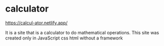 # calculator
 https://calcul-ator.netlify.app/
 
 It is a site that is a calculator to do mathematical operations. This site was created only in JavaScript css html without a framework

